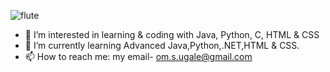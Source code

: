 ![flute](https://user-images.githubusercontent.com/91754531/215275079-ebb90aa1-4a35-4f21-9ed0-4f1b03e6666c.JPG)


- 👀 I’m interested in learning & coding with Java, Python, C, HTML & CSS
- 🌱 I’m currently learning Advanced Java,Python,.NET,HTML & CSS.
- 📫 How to reach me: my email- om.s.ugale@gmail.com

<!---
--->
